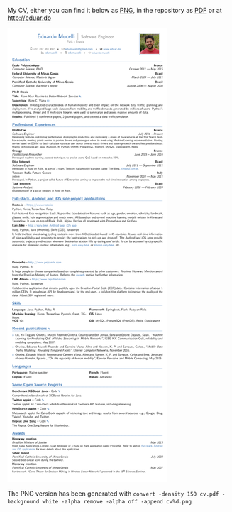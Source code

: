 My CV, either you can find it below as [PNG](cv.png), in the repository as [PDF](cv.pdf) or at http://eduar.do

![CV](cv.png)

The PNG version has been generated with `convert -density 150 cv.pdf -background white -alpha remove -alpha off -append cv%d.png`